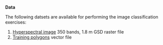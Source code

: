 **Data**

The following datsets are available for performing the image classification exercises:
1. [Hyperspectral image](https://kuleuven-my.sharepoint.com/:i:/g/personal/naomi_thiru_kuleuven_be/ETm7gjsZBzJHt-M_jZfRR3wBF_01xvh3OJvBnPWNuVY7eg?e=rJ35Cl) 350 bands, 1.8 m GSD raster file
2. [Training polygons](https://kuleuven-my.sharepoint.com/:u:/g/personal/naomi_thiru_kuleuven_be/ESgkfKJEWbJErC4Sk_HaIycB2Vz5YQutwhFdH8Drb4AY8A?e=sUPbXH) vector file
